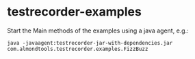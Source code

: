 testrecorder-examples
=====================

Start the Main methods of the examples using a java agent, e.g.:

`java -javaagent:testrecorder-jar-with-dependencies.jar com.almondtools.testrecorder.examples.FizzBuzz`